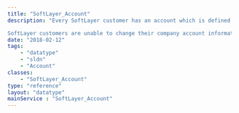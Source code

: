 ```yaml
---
title: "SoftLayer_Account"
description: "Every SoftLayer customer has an account which is defined in the SoftLayer_Account service. SoftLayer accounts have users, hardware, and services such as storage and domains associated with them. The SoftLayer_Account service is a convenient way to obtain general information about your SoftLayer account. Use the data returned by these methods with other API services to get more detailed information about your services and to make changes to your servers and services. 

SoftLayer customers are unable to change their company account information in the portal or the API. If you need to change this information please open a sales ticket in our customer portal and our account management staff will assist you. "
date: "2018-02-12"
tags:
    - "datatype"
    - "sldn"
    - "Account"
classes:
    - "SoftLayer_Account"
type: "reference"
layout: "datatype"
mainService : "SoftLayer_Account"
---
```

